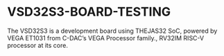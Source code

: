 # VSD32S3-BOARD-TESTING
The VSD32S3 is a development board using THEJAS32 SoC, powered by VEGA ET1031 from C-DAC’s VEGA Processor family., RV32IM RISC-V processor at its core.
